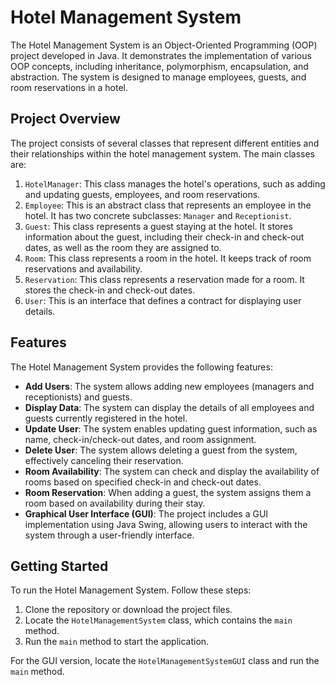 # Hotel Management System

The Hotel Management System is an Object-Oriented Programming (OOP) project developed in Java. It demonstrates the implementation of various OOP concepts, including inheritance, polymorphism, encapsulation, and abstraction. The system is designed to manage employees, guests, and room reservations in a hotel.

## Project Overview

The project consists of several classes that represent different entities and their relationships within the hotel management system. The main classes are:

1. `HotelManager`: This class manages the hotel's operations, such as adding and updating guests, employees, and room reservations.
2. `Employee`: This is an abstract class that represents an employee in the hotel. It has two concrete subclasses: `Manager` and `Receptionist`.
3. `Guest`: This class represents a guest staying at the hotel. It stores information about the guest, including their check-in and check-out dates, as well as the room they are assigned to.
4. `Room`: This class represents a room in the hotel. It keeps track of room reservations and availability.
5. `Reservation`: This class represents a reservation made for a room. It stores the check-in and check-out dates.
6. `User`: This is an interface that defines a contract for displaying user details.

## Features

The Hotel Management System provides the following features:

- **Add Users**: The system allows adding new employees (managers and receptionists) and guests.
- **Display Data**: The system can display the details of all employees and guests currently registered in the hotel.
- **Update User**: The system enables updating guest information, such as name, check-in/check-out dates, and room assignment.
- **Delete User**: The system allows deleting a guest from the system, effectively canceling their reservation.
- **Room Availability**: The system can check and display the availability of rooms based on specified check-in and check-out dates.
- **Room Reservation**: When adding a guest, the system assigns them a room based on availability during their stay.
- **Graphical User Interface (GUI)**: The project includes a GUI implementation using Java Swing, allowing users to interact with the system through a user-friendly interface.

## Getting Started

To run the Hotel Management System. Follow these steps:

1. Clone the repository or download the project files.
2. Locate the `HotelManagementSystem` class, which contains the `main` method.
3. Run the `main` method to start the application.

For the GUI version, locate the `HotelManagementSystemGUI` class and run the `main` method.
